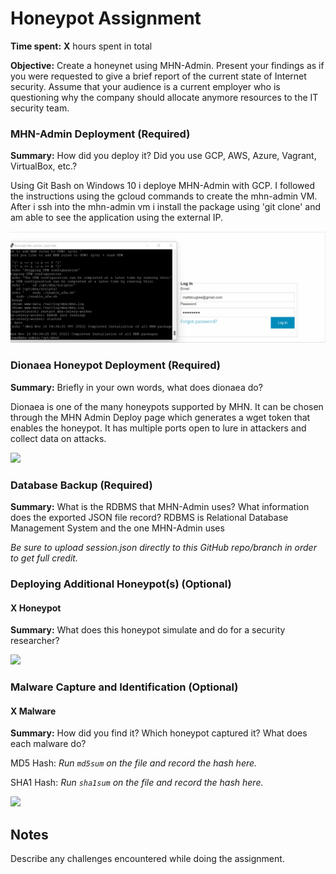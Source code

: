 # Honeypot Assignment

**Time spent:** **X** hours spent in total

**Objective:** Create a honeynet using MHN-Admin. Present your findings as if you were requested to give a brief report of the current state of Internet security. Assume that your audience is a current employer who is questioning why the company should allocate anymore resources to the IT security team.

### MHN-Admin Deployment (Required)

**Summary:** How did you deploy it? Did you use GCP, AWS, Azure, Vagrant, VirtualBox, etc.?

Using Git Bash on Windows 10 i deploye MHN-Admin with GCP. I followed the instructions using the gcloud commands to create the mhn-admin VM. After i ssh into the mhn-admin vm i install the package using 'git clone' and am able to see the application using the external IP. 


<img src="https://github.com/MattPlum/Honeypot/blob/341d90ce7fba7171654355edd996efcd3f78cadd/m2.gif"/>

### Dionaea Honeypot Deployment (Required)

**Summary:** Briefly in your own words, what does dionaea do?

Dionaea is one of the many honeypots supported by MHN. It can be chosen through the MHN Admin Deploy page which generates a wget token that enables the honeypot. It has multiple ports open to lure in attackers and collect data on attacks.  

<img src="dionaea-honeypot.gif">

### Database Backup (Required) 

**Summary:** What is the RDBMS that MHN-Admin uses? What information does the exported JSON file record?
RDBMS is Relational Database Management System and the one MHN-Admin uses 

*Be sure to upload session.json directly to this GitHub repo/branch in order to get full credit.*

### Deploying Additional Honeypot(s) (Optional)

#### X Honeypot

**Summary:** What does this honeypot simulate and do for a security researcher?

<img src="x-honeypot.gif">

### Malware Capture and Identification (Optional)

#### X Malware

**Summary:** How did you find it? Which honeypot captured it? What does each malware do?

MD5 Hash: *Run `md5sum` on the file and record the hash here.*

SHA1 Hash: *Run `sha1sum` on the file and record the hash here.*

<img src="x-malware.gif">

## Notes

Describe any challenges encountered while doing the assignment.
